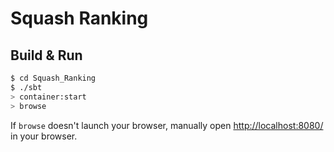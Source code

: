 # Squash Ranking #

## Build & Run ##

```sh
$ cd Squash_Ranking
$ ./sbt
> container:start
> browse
```

If `browse` doesn't launch your browser, manually open [http://localhost:8080/](http://localhost:8080/) in your browser.
